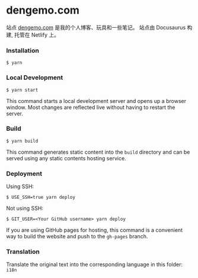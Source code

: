# dengemo.com

站点 [dengemo.com](https://dengemo.com) 是我的个人博客、玩具和一些笔记。
站点由 Docusaurus 构建, 托管在 Netlify 上。

### Installation

```
$ yarn
```

### Local Development

```
$ yarn start
```

This command starts a local development server and opens up a browser window. Most changes are reflected live without having to restart the server.

### Build

```
$ yarn build
```

This command generates static content into the `build` directory and can be served using any static contents hosting service.

### Deployment

Using SSH:

```
$ USE_SSH=true yarn deploy
```

Not using SSH:

```
$ GIT_USER=<Your GitHub username> yarn deploy
```

If you are using GitHub pages for hosting, this command is a convenient way to build the website and push to the `gh-pages` branch.

### Translation

Translate the original text into the corresponding language in this folder: `i18n`
